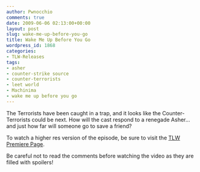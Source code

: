 ```yaml
---
author: Pwnocchio
comments: true
date: 2009-06-06 02:13:00+00:00
layout: post
slug: wake-me-up-before-you-go
title: Wake Me Up Before You Go
wordpress_id: 1868
categories:
- TLW-Releases
tags:
- asher
- counter-strike source
- counter-terrorists
- leet world
- Machinima
- wake me up before you go
---
```


The Terrorists have been caught in a trap, and it looks like the Counter-Terrorists could be next. How will the cast respond to a renegade Asher... and just how far will someone go to save a friend?

To watch a higher res version of the episode, be sure to visit the [TLW Premiere Page](http://www.smoothfewfilms.com/premiere/).

Be careful not to read the comments before watching the video as they are filled with spoilers!
